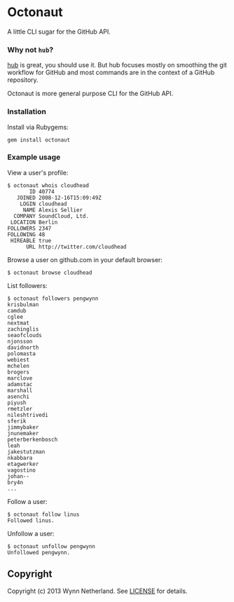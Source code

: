 # Octonaut

A little CLI sugar for the GitHub API.

### Why not `hub`?

[hub][] is great, you should use it. But hub focuses mostly on smoothing the
git workflow for GitHub and most commands are in the context of a GitHub
repository.

Octonaut is more general purpose CLI for the GitHub API.

### Installation

Install via Rubygems:

```
gem install octonaut
```

### Example usage

View a user's profile:

```
$ octonaut whois cloudhead
       ID 40774
   JOINED 2008-12-16T15:09:49Z
    LOGIN cloudhead
     NAME Alexis Sellier
  COMPANY SoundCloud, Ltd.
 LOCATION Berlin
FOLLOWERS 2347
FOLLOWING 48
 HIREABLE true
      URL http://twitter.com/cloudhead
```

Browse a user on github.com in your default browser:

```
$ octonaut browse cloudhead
```

List followers:
```
$ octonaut followers pengwynn
krisbulman
camdub
cglee
nextmat
zachinglis
seaofclouds
njonsson
davidnorth
polomasta
webiest
mchelen
brogers
marclove
adamstac
marshall
asenchi
piyush
rmetzler
nileshtrivedi
sferik
jimmybaker
jnunemaker
peterberkenbosch
leah
jakestutzman
nkabbara
etagwerker
vagostino
johan--
bry4n
...
```

Follow a user:
```
$ octonaut follow linus
Followed linus.
```

Unfollow a user:
```
$ octonaut unfollow pengwynn
Unfollowed pengwynn.
```

## Copyright

Copyright (c) 2013 Wynn Netherland. See [LICENSE][] for details.

[hub]: https://github.com/defunkt/hub
[LICENSE]: https://github.com/pengwynn/octonaut/blob/master/LICENSE.md
